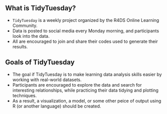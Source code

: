## What is TidyTuesday?

- `TidyTuesday` is a weekly project organized by the R4DS Online Learning Community.
- Data is posted to social media every Monday morning, and participants look into the data.  
- All are encouraged to join and share their codes used to generate their results.

## Goals of TidyTuesday

- The goal if TidyTuesday is to make learning data analysis skills easier by working with real-world datasets. 
- Participants are encouraged to explore the data and search for interesting relationships, while practicing their data tidying and plotting techniques.
- As a result, a visualization, a model, or some other peice of output using R (or another language) should be created. 
